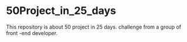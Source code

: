 # 50Project_in_25_days
This repository is about 50 project in 25 days. challenge from a group of front -end developer. 
